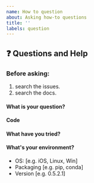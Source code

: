 ```yaml
---
name: How to question
about: Asking how-to questions
title: ''
labels: question
---
```


## ❓ Questions and Help

### Before asking:
1. search the issues.
2. search the docs.

<!-- If you still can't find what you need: -->

#### What is your question?

#### Code

<!-- Please paste a code snippet if your question requires it! -->

#### What have you tried?

#### What's your environment?

 - OS: [e.g. iOS, Linux, Win]
 - Packaging [e.g. pip, conda]
 - Version [e.g. 0.5.2.1]
